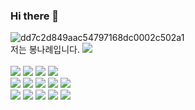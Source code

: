 ### Hi there 👋

![dd7c2d849aac54797168dc0002c502a1](https://user-images.githubusercontent.com/106206920/196387153-0c867f21-f676-48ba-be87-450ee0035cd0.jpg)
<br>
저는 봉나례입니다.
[<img src="https://img.shields.io/badge/-#000000?style=for-the-badge&logo=Tistory&logoColor=white">](https://rebornbb.tistory.com/)
<br>
<br>
<img src="https://img.shields.io/badge/Photoshop-31A8FF?style=for-the-badge&logo=AdobePhotoshop&logoColor=white">
<img src="https://img.shields.io/badge/Illustrator-FF9A00?style=for-the-badge&logo=AdobeIllustrator&logoColor=white">
<img src="https://img.shields.io/badge/InDesign-FF3366?style=for-the-badge&logo=AdobeInDesign&logoColor=white">
<img src="https://img.shields.io/badge/PremierePro-9999FF?style=for-the-badge&logo=AdobePremierePro&logoColor=white">
<br>
<img src="https://img.shields.io/badge/html-E34F26?style=for-the-badge&logo=html5&logoColor=white">
<img src="https://img.shields.io/badge/css-1572B6?style=for-the-badge&logo=css3&logoColor=white">
<img src="https://img.shields.io/badge/javascript-F7DF1E?style=for-the-badge&logo=javascript&logoColor=black">
<img src="https://img.shields.io/badge/jquery-0769AD?style=for-the-badge&logo=jquery&logoColor=white">
<img src="https://img.shields.io/badge/bootstrap-7952B3?style=for-the-badge&logo=bootstrap&logoColor=white">
<br>
<img src="https://img.shields.io/badge/JAVA-007396?style=for-the-badge&logo=java&logoColor=white"> 
<img src="https://img.shields.io/badge/oracle-F80000?style=for-the-badge&logo=oracle&logoColor=white">
<img src="https://img.shields.io/badge/SpringBoot-6DB33F?style=for-the-badge&logo=SpringBoot&logoColor=white">
<img src="https://img.shields.io/badge/Spring-6DB33F?style=for-the-badge&logo=Spring&logoColor=white">
<img src="https://img.shields.io/badge/github-181717?style=for-the-badge&logo=github&logoColor=white">
